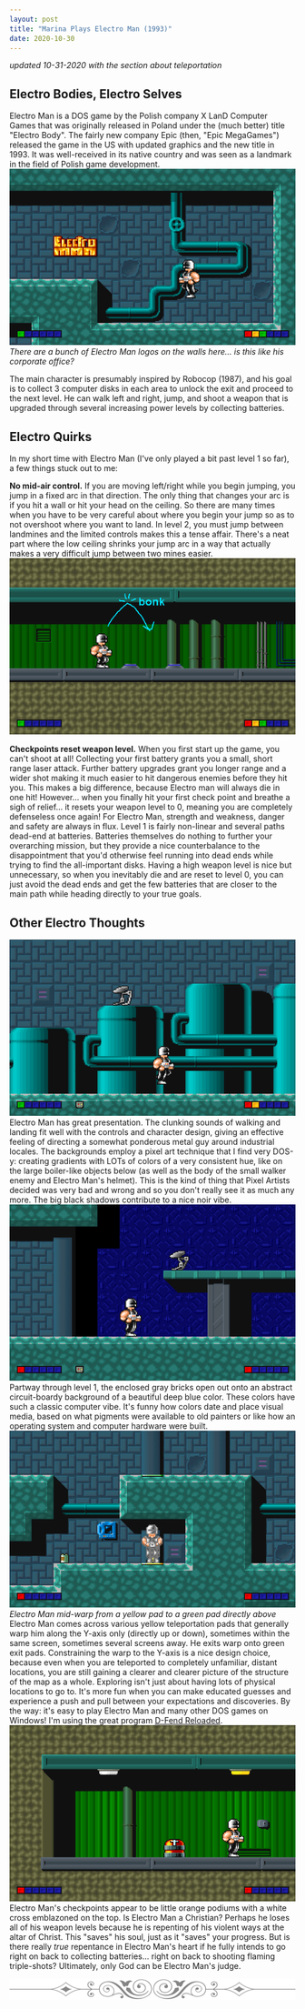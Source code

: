 ```yaml
---
layout: post
title: "Marina Plays Electro Man (1993)"
date: 2020-10-30
---
```

*updated 10-31-2020 with the section about teleportation*

## Electro Bodies, Electro Selves
Electro Man is a DOS game by the Polish company X LanD Computer Games that was originally released in Poland under the (much better) title "Electro Body". The fairly new company Epic (then, "Epic MegaGames") released the game in the US with updated graphics and the new title in 1993. It was well-received in its native country and was seen as a landmark in the field of Polish game development.
![Electro Man in a blue cavern with a gray brick background and a blue industrial pipe. There's a bright yellow Electro Man logo on the wall](/images/electroman0.png "Electro Man screenshot 1")
*There are a bunch of Electro Man logos on the walls here... is this like his corporate office?*

The main character is presumably inspired by Robocop (1987), and his goal is to collect 3 computer disks in each area to unlock the exit and proceed to the next level. He can walk left and right, jump, and shoot a weapon that is upgraded through several increasing power levels by collecting batteries.

## Electro Quirks
In my short time with Electro Man (I've only played a bit past level 1 so far), a few things stuck out to me:

**No mid-air control.** If you are moving left/right while you begin jumping, you jump in a fixed arc in that direction. The only thing that changes your arc is if you hit a wall or hit your head on the ceiling. So there are many times when you have to be very careful about where you begin your jump so as to not overshoot where you want to land. In level 2, you must jump between landmines and the limited controls makes this a tense affair. There's a neat part where the low ceiling shrinks your jump arc in a way that actually makes a very difficult jump between two mines easier.
![Electro Man in a brown rock cave with corrugated green walls. There are two land mines close together on the ground with an arrow showing how you'll bonk your head if you jump](/images/electroman3.png "Electro Man screenshot 2")

**Checkpoints reset weapon level.** When you first start up the game, you can't shoot at all! Collecting your first battery grants you a small, short range laser attack. Further battery upgrades grant you longer range and a wider shot making it much easier to hit dangerous enemies before they hit you. This makes a big difference, because Electro man will always die in one hit! However... when you finally hit your first check point and breathe a sigh of relief... it resets your weapon level to 0, meaning you are completely defenseless once again! For Electro Man, strength and weakness, danger and safety are always in flux. Level 1 is fairly non-linear and several paths dead-end at batteries. Batteries themselves do nothing to further your overarching mission, but they provide a nice counterbalance to the disappointment that you'd otherwise feel running into dead ends while trying to find the all-important disks. Having a high weapon level is nice but unnecessary, so when you inevitably die and are reset to level 0, you can just avoid the dead ends and get the few batteries that are closer to the main path while heading directly to your true goals.

## Other Electro Thoughts
![Electro Man in predominately blue level 1. There are large cylindrical tanks with gradient shading](/images/electroman1.png "Electro Man screenshot 3")
Electro Man has great presentation. The clunking sounds of walking and landing fit well with the controls and character design, giving an effective feeling of directing a somewhat ponderous metal guy around industrial locales. The backgrounds employ a pixel art technique that I find very DOS-y: creating gradients with LOTs of colors of a very consistent hue, like on the large boiler-like objects below (as well as the body of the small walker enemy and Electro Man's helmet). This is the kind of thing that Pixel Artists decided was very bad and wrong and so you don't really see it as much any more. The big black shadows contribute to a nice noir vibe.
![Electro Man approaching the deep blue area](/images/electroman4.png "Electro Man screenshot 4")
Partway through level 1, the enclosed gray bricks open out onto an abstract circuit-boardy background of a beautiful deep blue color. These colors have such a classic computer vibe. It's funny how colors date and place visual media, based on what pigments were available to old painters or like how an operating system and computer hardware were built.
![Screenshot of electroman warping](/images/electroman_warp.png)
*Electro Man mid-warp from a yellow pad to a green pad directly above*
Electro Man comes across various yellow teleportation pads that generally warp him along the Y-axis only (directly up or down), sometimes within the same screen, sometimes several screens away. He exits warp onto green exit pads. Constraining the warp to the Y-axis is a nice design choice, because even when you are teleported to completely unfamiliar, distant locations, you are still gaining a clearer and clearer picture of the structure of the map as a whole. Exploring isn't just about having lots of physical locations to go to. It's more fun when you can make educated guesses and experience a push and pull between your expectations and discoveries.
By the way: it's easy to play Electro Man and many other DOS games on Windows! I'm using the great program [D-Fend Reloaded](http://dfendreloaded.sourceforge.net/).
![Electro Man next to a checkpoint](/images/electroman2.png "Electro Man screenshot 5")
Electro Man's checkpoints appear to be little orange podiums with a white cross emblazoned on the top. Is Electro Man a Christian? Perhaps he loses all of his weapon levels because he is repenting of his violent ways at the altar of Christ. This "saves" his soul, just as it "saves" your progress. But is there really *true* repentance in Electro Man's heart if he fully intends to go right on back to collecting batteries... right on back to shooting flaming triple-shots? Ultimately, only God can be Electro Man's judge.


<img src="/images/respondrateHR.png" alt="Fancy horizontal line" class="fancyline">